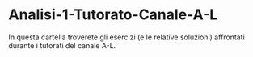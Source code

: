 # Analisi-1-Tutorato-Canale-A-L
In questa cartella troverete gli esercizi (e le relative soluzioni) affrontati durante i tutorati del canale A-L.
